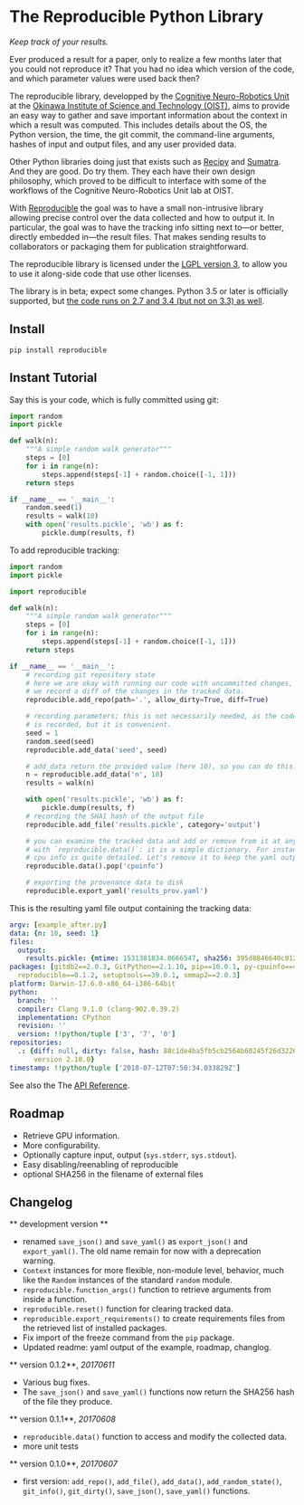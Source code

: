 # The Reproducible Python Library
*Keep track of your results.*

Ever produced a result for a paper, only to realize a few months later that you
could not reproduce it? That you had no idea which version of the code, and
which parameter values were used back then?

The reproducible library, developped by the [Cognitive Neuro-Robotics
Unit](https://groups.oist.jp/cnru) at the [Okinawa Institute of Science and
Technology (OIST)](http://www.oist.jp/), aims to provide an easy way to gather and save
important information about the context in which a result was computed. This
includes details about the OS, the Python version, the time, the git commit, the
command-line arguments, hashes of input and output files, and any user provided
data.

Other Python libraries doing just that exists such as
[Recipy](https://github.com/recipy/recipy) and
[Sumatra](http://neuralensemble.org/sumatra/). And they are good. Do try them.
They each have their own design philosophy, which proved to be difficult to
interface with some of the workflows of the Cognitive Neuro-Robotics
Unit lab at OIST.

With [Reproducible](https://github.com/oist-cnru/reproducible.git) the goal was
to have a small non-intrusive library allowing precise control over the data
collected and how to output it. In particular, the goal was to have the tracking
info sitting next to—or better, directly embedded in—the result files. That
makes sending results to collaborators or packaging them for publication
straightforward.

The reproducible library is licensed under the [LGPL version
3](https://www.gnu.org/licenses/lgpl-3.0.md), to allow you to use it along-side
code that use other licenses.

The library is in beta; expect some changes. Python 3.5 or later is officially
supported, but [the code runs on 2.7 and 3.4 (but not on 3.3) as
well](https://travis-ci.org/oist-cnru/reproducible).


## Install

`pip install reproducible`


## Instant Tutorial

Say this is your code, which is fully committed using git:

```python
import random
import pickle

def walk(n):
    """A simple random walk generator"""
    steps = [0]
    for i in range(n):
        steps.append(steps[-1] + random.choice([-1, 1]))
    return steps

if __name__ == '__main__':
    random.seed(1)
    results = walk(10)
    with open('results.pickle', 'wb') as f:
        pickle.dump(results, f)
```

To add reproducible tracking:

```python
import random
import pickle

import reproducible

def walk(n):
    """A simple random walk generator"""
    steps = [0]
    for i in range(n):
        steps.append(steps[-1] + random.choice([-1, 1]))
    return steps

if __name__ == '__main__':
    # recording git repository state
    # here we are okay with running our code with uncommitted changes, but
    # we record a diff of the changes in the tracked data.
    reproducible.add_repo(path='.', allow_dirty=True, diff=True)

    # recording parameters; this is not necessarily needed, as the code state
    # is recorded, but it is convenient.
    seed = 1
    random.seed(seed)
    reproducible.add_data('seed', seed)

    # add_data return the provided value (here 10), so you can do this:
    n = reproducible.add_data('n', 10)
    results = walk(n)

    with open('results.pickle', 'wb') as f:
        pickle.dump(results, f)
    # recording the SHA1 hash of the output file
    reproducible.add_file('results.pickle', category='output')

    # you can examine the tracked data and add or remove from it at any moment
    # with `reproducible.data()`: it is a simple dictionary. For instance, the
    # cpu info is quite detailed. Let's remove it to keep the yaml output short.
    reproducible.data().pop('cpuinfo')

    # exporting the provenance data to disk
    reproducible.export_yaml('results_prov.yaml')
```

This is the resulting yaml file output containing the tracking data:
```yaml
argv: [example_after.py]
data: {n: 10, seed: 1}
files:
  output:
    results.pickle: {mtime: 1531381834.0666547, sha256: 395d8846640c012e3e5c642e7737173a1a74120275b37fa2ded13a211df3264e}
packages: [gitdb2==2.0.3, GitPython==2.1.10, pip==10.0.1, py-cpuinfo==4.0.0, PyYAML==4.2b4,
  reproducible==0.1.2, setuptools==39.0.1, smmap2==2.0.3]
platform: Darwin-17.6.0-x86_64-i386-64bit
python:
  branch: ''
  compiler: Clang 9.1.0 (clang-902.0.39.2)
  implementation: CPython
  revision: ''
  version: !!python/tuple ['3', '7', '0']
repositories:
  .: {diff: null, dirty: false, hash: 88c1de4ba5fb5cb2564b60245f26d3226ecb20c9, version: git
      version 2.18.0}
timestamp: !!python/tuple ['2018-07-12T07:50:34.033829Z']
```

See also the The [API Reference](https://reproducible.readthedocs.io/).

## Roadmap

- Retrieve GPU information.
- More configurability.
- Optionally capture input, output (`sys.stderr`, `sys.stdout`).
- Easy disabling/reenabling of reproducible
- optional SHA256 in the filename of external files

## Changelog

** development version **
- renamed `save_json()` and `save_yaml()` as `export_json()` and
  `export_yaml()`. The old name remain for now with a deprecation warning.
- `Context` instances for more flexible, non-module level, behavior, much like
  the `Random` instances of the standard `random` module.
- `reproducible.function_args()` function to retrieve arguments from inside a
  function.
- `reproducible.reset()` function for clearing tracked data.
- `reproducible.export_requirements()` to create requirements files from the
  retrieved list of installed packages.
- Fix import of the freeze command from the `pip` package.
- Updated readme: yaml output of the example, roadmap, changlog.

** version 0.1.2**, *20170611*
- Various bug fixes.
- The `save_json()` and `save_yaml()` functions now return the SHA256 hash of the file they produce.

** version 0.1.1**, *20170608*
- `reproducible.data()` function to access and modify the collected data.
- more unit tests

** version 0.1.0**, *20170607*
- first version: `add_repo()`, `add_file()`, `add_data()`, `add_random_state()`, `git_info()`, `git_dirty()`, `save_json()`, `save_yaml()` functions.
